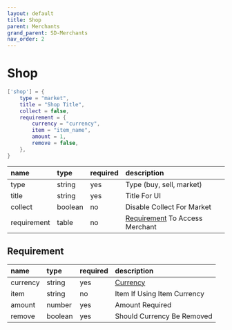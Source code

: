 ```yaml
---
layout: default
title: Shop
parent: Merchants
grand_parent: SD-Merchants
nav_order: 2
---
```


# Shop

```lua
['shop'] = {
    type = "market",
    title = "Shop Title",
    collect = false, 
    requirement = {
        currency = "currency",
        item = "item_name",
        amount = 1,
        remove = false,
    },
}
```

| name            | type           | required     | description                    | 
|:----------------|:---------------|:-------------|:-------------------------------|
| type            | string         | yes          | Type (buy, sell, market)       | 
| title           | string         | yes          | Title For UI                   |
| collect         | boolean        | no           | Disable Collect For Market     |
| requirement     | table          | no           | [Requirement](#requirement) To Access Merchant |

## Requirement

| name            | type           | required     | description                    |
|:----------------|:---------------|:-------------|:-------------------------------|
| currency        | string         | yes          | [Currency](config-file/#sv_currencieslua)                   |  
| item            | string         | no           | Item If Using Item Currency    | 
| amount          | number         | yes          | Amount Required                | 
| remove          | boolean        | yes          | Should Currency Be Removed     |